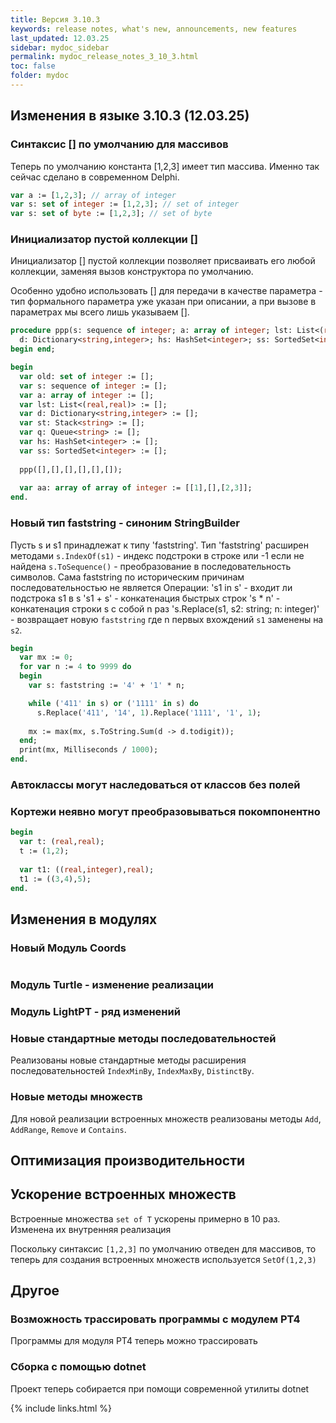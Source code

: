 ```yaml
---
title: Версия 3.10.3
keywords: release notes, what's new, announcements, new features
last_updated: 12.03.25
sidebar: mydoc_sidebar
permalink: mydoc_release_notes_3_10_3.html
toс: false
folder: mydoc
---
```



## Изменения в языке 3.10.3 (12.03.25)

### Синтаксис [] по умолчанию для массивов
Теперь по умолчанию константа [1,2,3] имеет тип массива. Именно так сейчас сделано в современном Delphi.
```pascal
var a := [1,2,3]; // array of integer
var s: set of integer := [1,2,3]; // set of integer
var s: set of byte := [1,2,3]; // set of byte
```

### Инициализатор пустой коллекции []
Инициализатор [] пустой коллекции позволяет присваивать его любой коллекции, заменяя вызов конструктора по умолчанию.

Особенно удобно использовать [] для передачи в качестве параметра - тип формального параметра уже указан при описании, а при вызове в параметрах мы всего лишь указываем [].
```pascal
procedure ppp(s: sequence of integer; a: array of integer; lst: List<(real,real)>;
  d: Dictionary<string,integer>; hs: HashSet<integer>; ss: SortedSet<integer>);
begin end;

begin
  var old: set of integer := [];
  var s: sequence of integer := [];
  var a: array of integer := [];
  var lst: List<(real,real)> := [];
  var d: Dictionary<string,integer> := [];
  var st: Stack<string> := [];
  var q: Queue<string> := [];
  var hs: HashSet<integer> := [];
  var ss: SortedSet<integer> := [];
  
  ppp([],[],[],[],[],[]);
  
  var aa: array of array of integer := [[1],[],[2,3]];  
end.
```


### Новый тип faststring - синоним StringBuilder
Пусть s и s1 принадлежат к типу 'faststring'. 
Тип 'faststring' расширен методами
`s.IndexOf(s1)` - индекс подстроки в строке или -1 если не найдена
`s.ToSequence()` - преобразование в последовательность символов. Сама faststring по историческим причинам последовательностью не является
Операции:
's1 in s' - входит ли подстрока s1 в s
's1 + s' - конкатенация быстрых строк 
's * n' - конкатенация строки s с собой n раз
's.Replace(s1, s2: string; n: integer)' - возвращает новую `faststring` где n первых вхождений `s1` заменены на `s2`.

```pascal
begin
  var mx := 0;
  for var n := 4 to 9999 do
  begin
    var s: faststring := '4' + '1' * n;

    while ('411' in s) or ('1111' in s) do
      s.Replace('411', '14', 1).Replace('1111', '1', 1);
    
    mx := max(mx, s.ToString.Sum(d -> d.todigit));
  end;
  print(mx, Milliseconds / 1000);
end.
```

### Автоклассы могут наследоваться от классов без полей

### Кортежи неявно могут преобразовываться покомпонентно
```pascal
begin
  var t: (real,real);
  t := (1,2);
  
  var t1: ((real,integer),real);
  t1 := ((3,4),5);
end.
```

## Изменения в модулях

### Новый Модуль Coords
```pascal

```

### Модуль Turtle - изменение реализации

### Модуль LightPT - ряд изменений

### Новые стандартные методы последовательностей
Реализованы новые стандартные методы расширения последовательностей `IndexMinBy`, `IndexMaxBy`, `DistinctBy`.

### Новые методы множеств
Для новой реализации встроенных множеств реализованы методы `Add`, `AddRange`, `Remove` и `Contains`.

## Оптимизация производительности

## Ускорение встроенных множеств
Встроенные множества `set of T` ускорены примерно в 10 раз. Изменена их внутренняя реализация

Поскольку синтаксис `[1,2,3]` по умолчанию отведен для массивов, то теперь для создания встроенных множеств используется `SetOf(1,2,3)`

## Другое

### Возможность трассировать программы с модулем PT4
Программы для модуля PT4 теперь можно трассировать

### Сборка с помощью dotnet
Проект теперь собирается при помощи современной утилиты dotnet

{% include links.html %}

